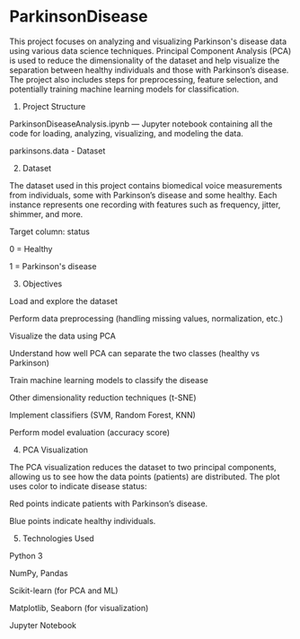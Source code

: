 # ParkinsonDisease


This project focuses on analyzing and visualizing Parkinson's disease data using various data science techniques. Principal Component Analysis (PCA) is used to reduce the dimensionality of the dataset and help visualize the separation between healthy individuals and those with Parkinson’s disease. The project also includes steps for preprocessing, feature selection, and potentially training machine learning models for classification.


1. Project Structure

ParkinsonDiseaseAnalysis.ipynb — Jupyter notebook containing all the code for loading, analyzing, visualizing, and modeling the data.

parkinsons.data - Dataset


2. Dataset

The dataset used in this project contains biomedical voice measurements from individuals, some with Parkinson’s disease and some healthy. Each instance represents one recording with features such as frequency, jitter, shimmer, and more.

Target column: status

0 = Healthy

1 = Parkinson's disease


3. Objectives

Load and explore the dataset

Perform data preprocessing (handling missing values, normalization, etc.)

Visualize the data using PCA

Understand how well PCA can separate the two classes (healthy vs Parkinson)

Train machine learning models to classify the disease

Other dimensionality reduction techniques (t-SNE)

Implement classifiers (SVM, Random Forest, KNN)

Perform model evaluation (accuracy score)


4. PCA Visualization

The PCA visualization reduces the dataset to two principal components, allowing us to see how the data points (patients) are distributed. The plot uses color to indicate disease status:

Red points indicate patients with Parkinson’s disease.

Blue points indicate healthy individuals.


5. Technologies Used

Python 3

NumPy, Pandas

Scikit-learn (for PCA and ML)

Matplotlib, Seaborn (for visualization)

Jupyter Notebook
